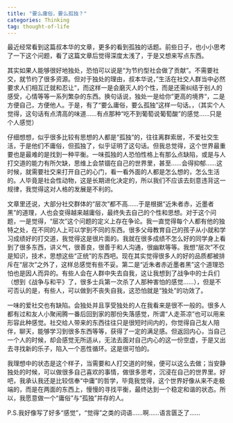 ```yaml
---
title: "要么庸俗，要么孤独？"
categories: Thinking
tag: thought-of-life
---
```


最近经常看到这篇叔本华的文章，更多的看到孤独的话题。前些日子，也小小思考了一下这个问题，看了这篇文章后觉得深度太浅了，于是又想来写点东西。

其实如果人能够很好地独处，恐怕可以说是“为节约型社会做了贡献”。不需要社交，就节约了很多资源。但对于独处的理由，叔本华说，”生活在社交人群当中必然要求人们相互迁就和忍让“，而这样一是会磨灭人的个性，而是还需纠结于别人的感受，心情等等一系列繁杂的东西。换句话说，独处一是给你”更高的境界“，二是方便自己，方便他人。于是，有了“要么庸俗，要么孤独”这样一句话。，（其实个人觉得，这句话有点清高的味道……有点那种“吃不到葡萄说葡萄酸”的感觉……只是个人感觉）

仔细想想，似乎很多比较有思想的人都是“孤独”的，往往离群索居，不爱社交生活，于是他们不庸俗，但孤独了，似乎证明了这句话。但我总觉得，这个世界最重要也是最难的是找到一种平衡。一味孤独的人恐怕性格上有那么点缺陷，或是与人打交道的能力有所欠缺，思维上会禁锢在自己的世界里，甚至……会得抑郁……这时候，就需要社交来打开自己的心门，看一看外面的人都是怎么想的，怎么生活的。人毕竟是社会性动物，这是长期进化决定的，所以我们不应该去刻意违背这一规律，我觉得这对人格的发展是不利的。

文章里还说，大部分社交群体的“层次”都不高……于是根据“近朱者赤，近墨者黑”的道理，人也会变得越来越庸俗，最终失去自己的个性和思想。对于这个问题，一是觉得，“层次”这个问题的定义上存在争论。我一直觉得每个人都有他的独特之处，在不同的人上可以学到不同的东西。很多父母教育自己的孩子从小就和学习成绩好的打交道，我觉得这是很片面的。我就在很多成绩不怎么好的同学身上看到了很多东西，讲义气，很善良，很善于和人沟通，很幽默等等。我想“层次”不仅是知识，技术，思想这些“正统”的东西吧。现在其实觉得很多人的好的品质都被排斥在“层次”之外了，这样总感觉有些不妥。第二是“近朱者赤近墨者黑”这个道理恐怕也是因人而异的。有些人会在人群中失去自我，这让我想到了战争中的士兵们（想到《战争与和平》了，很多士兵第一次杀了人那种害怕的感觉……），但是不可否认的是，有些人，可以做到不丧失自我，这恐怕就是“独处”的功效了。

一味的爱社交也有缺陷。会独处并且享受独处的人在我看来是很不一般的。很多人都有过和友人小聚闹腾一番后回到家的那份失落感觉，所谓“人走茶凉”也可以用来形容此种感觉。社交给人带来的东西往往只是很短时间内的，你觉得自己友人陪伴，聊天，能够学习到很多东西等等，获得了一定的满足感。但返回内心，当自己一个人的时候，却会感觉无所适从，无法去面对自己内心的这一份空虚，于是又出去寻找新的乐子，陷入一个恶性循环。这是很可怕的。

我理想中的状态是这个样子，当需要和人打交道的时候，便可以这么去做；当安静独处的时候，可以做很多自己喜欢的事情，做很多思考，沉浸在自己的世界里。好吧，我承认我还是比较信奉“中庸”的哲学，毕竟我觉得，这个世界好像从来不走极端的，而是在两面的东西上，慢慢的寻找平衡，最终达到一个稳定和谐的状态。所以，我愿意做一个“庸俗”与“孤独”并存的人。

P.S.我好像写了好多“感觉”，“觉得”之类的词语……啊……语言匮乏了……
